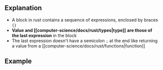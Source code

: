 ## Explanation

- A block in rust contains a sequence of expressions, enclosed by braces `{}`
- **Value and [[computer-science/docs/rust/types|type]]** **are those of the last expression** in the block
- The last expression doesn't have a semicolon `;` at the end like returning a value from a [[computer-science/docs/rust/functions|function]]

## Example


